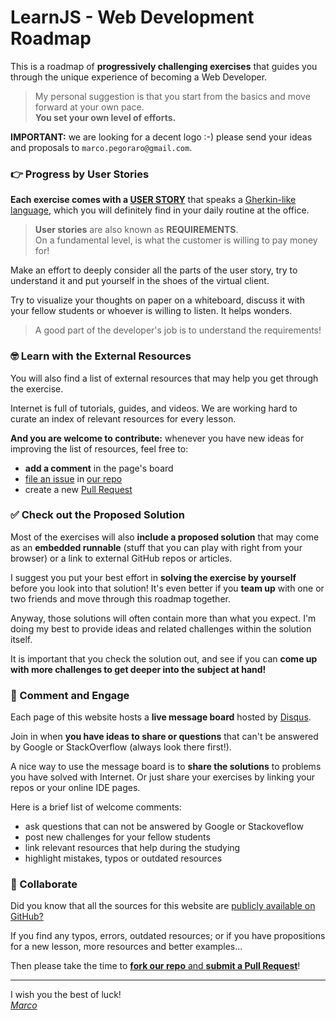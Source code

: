 # LearnJS - Web Development Roadmap

This is a roadmap of **progressively challenging exercises** that guides you
through the unique experience of becoming a Web Developer.

> My personal suggestion is that you start from the basics and move forward
> at your own pace.  
> **You set your own level of efforts.**

**IMPORTANT:** we are looking for a decent logo :-) please send your
ideas and proposals to `marco.pegoraro@gmail.com`.

### 👉 Progress by User Stories

**Each exercise comes with a [USER STORY][1]** that speaks a
[Gherkin-like language][6], which you will definitely find in your daily routine
at the office.

> **User stories** are also known as **REQUIREMENTS**.  
> On a fundamental level, is what the customer is willing to pay money for!

Make an effort to deeply consider all the parts of the user story, try to
understand it and put yourself in the shoes of the virtual client.

Try to visualize your thoughts on paper on a whiteboard, discuss it with
your fellow students or whoever is willing to listen. It helps wonders.

> A good part of the developer's job is to understand the requirements!

### 🤓 Learn with the External Resources

You will also find a list of external resources that may help you get
through the exercise.

Internet is full of tutorials, guides, and videos. We are working hard to
curate an index of relevant resources for every lesson.

**And you are welcome to contribute:** whenever you have new ideas for improving 
the list of resources, feel free to:

- **add a comment** in the page's board
- [file an issue][3] in [our repo][4]
- create a new [Pull Request][2] 


### ✅ Check out the Proposed Solution

Most of the exercises will also **include a proposed solution** that may come as an
**embedded runnable** (stuff that you can play with right from your browser) or
a link to external GitHub repos or articles.

I suggest you put your best effort in **solving the exercise by yourself** before
you look into that solution! It's even better if you **team up** with one or two
friends and move through this roadmap together.

Anyway, those solutions will often contain more than what you expect. I'm doing
my best to provide ideas and related challenges within the solution itself.

It is important that you check the solution out, and see if you can 
**come up with more challenges to get deeper into the subject at hand!**

### 💬 Comment and Engage

Each page of this website hosts a **live message board** hosted by [Disqus][7].

Join in when **you have ideas to share or questions** that can't be answered by
Google or StackOverflow (always look there first!).

A nice way to use the message board is to **share the solutions** to problems you
have solved with Internet. Or just share your exercises by linking your
repos or your online IDE pages.

Here is a brief list of welcome comments:

- ask questions that can not be answered by Google or Stackoveflow
- post new challenges for your fellow students
- link relevant resources that help during the studying
- highlight mistakes, typos or outdated resources

### 🙌 Collaborate

Did you know that all the sources for this website are [publicly available on GitHub?][4]

If you find any typos, errors, outdated resources; or if you have propositions for
a new lesson, more resources and better examples...

Then please take the time to [**fork our repo** and **submit a Pull Request**][2]!

---

I wish you the best of luck!  
_[Marco][5]_

[1]: https://en.wikipedia.org/wiki/User_story "User Story on Wikipedia"
[2]: https://yangsu.github.io/pull-request-tutorial/ "How to create a Pull Request"
[3]: https://help.github.com/en/articles/creating-an-issue "How to file an Issue"
[4]: https://github.com/marcopeg/learnjs "Learning WebDev on GitHub"
[5]: https://marcopeg.com "Read crazy articles on my personal pages"
[6]: https://en.wikipedia.org/wiki/Cucumber_(software)#Gherkin_language
[7]: https://disqus.com